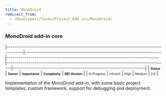 ```yaml
---
title: MonoDroid
redirect_from:
  - /Developers/Tasks/Project_Add-ins/MonoDroid/
---
```


### MonoDroid add-in core

<span> </span>

<span id="_task_a_MonoDroid.Addin"></span><span> </span>

|--------------------------------------------------------------------------------------|--------------------------------------------------------------------|----------------------------------------------------------------------------|--------------------------------------------------------------------------------|------------------------------------------------------------------|
| **<span style="font-size: x-small;">Status</span>**                                  | **<span style="font-size: x-small;">Owner</span>**                 | **<span style="font-size: x-small;">Importance</span>**                    | **<span style="font-size: x-small;">Complexity</span>**                        | **<span style="font-size: x-small;">MD Version</span>**          |
| <span class="task-status-In Progress" style="font-size: x-small;">In Progress</span> | <span class="task-owner" style="font-size: x-small;">mhutch</span> | <span class="task-importance-High" style="font-size: x-small;">High</span> | <span class="task-complexity-Medium" style="font-size: x-small;">Medium</span> | <span class="task-target" style="font-size: x-small;">2.6</span> |

Implementation of the MonoDroid add-in, with some basic project templates, custom framework, support for debugging and deployment.
